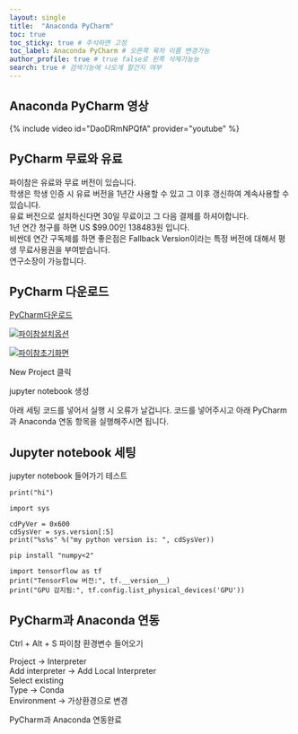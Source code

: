 ```yaml
---
layout: single
title:  "Anaconda PyCharm"
toc: true
toc_sticky: true # 주석하면 고정
toc_label: Anaconda PyCharm # 오른쪽 목차 이름 변경가능
author_profile: true # true false로 왼쪽 삭제가능능
search: true # 검색기능에 나오게 할건지 여부       
---
```


## Anaconda PyCharm 영상

{% include video id="DaoDRmNPQfA" provider="youtube" %}

## PyCharm 무료와 유료

파이참은 유료와 무료 버전이 있습니다.  
학생은 학생 인증 시 유료 버전을 1년간 사용할 수 있고 그 이후 갱신하여 계속사용할 수 있습니다.  
유료 버전으로 설치하신다면 30일 무료이고 그 다음 결제를 하셔야합니다.  
1년 연간 청구를 하면 US $99.00인 138483원 입니다.  
비싼데 연간 구독제를 하면 좋은점은 Fallback Version이라는 특정 버전에 대해서 평생 무료사용권을 부여받습니다.  
연구소장이 가능합니다.

## PyCharm 다운로드

[PyCharm다운로드](https://www.jetbrains.com/pycharm/download/?section=windows)

[![파이참설치옵션]({{site.url}}/images/2025-05-11-anaconda-pycharm/파이참설치옵션.png)]({{site.url}}/images/2025-05-11-anaconda-pycharm/파이참설치옵션.png)

[![파이참초기화면]({{site.url}}/images/2025-05-11-anaconda-pycharm/파이참초기화면.png)]({{site.url}}/images/2025-05-11-anaconda-pycharm/파이참초기화면.png)

New Project 클릭

jupyter notebook 생성

아래 세팅 코드를 넣어서 실행 시 오류가 날겁니다.
코드를 넣어주시고 아래 PyCharm과 Anaconda 연동 항목을 실행해주시면 됩니다.

## Jupyter notebook 세팅

jupyter notebook 들어가기 테스트

```
print("hi")
```

```
import sys
 
cdPyVer = 0x600
cdSysVer = sys.version[:5]
print("%s%s" %("my python version is: ", cdSysVer))
```

```
pip install "numpy<2"
```

```
import tensorflow as tf
print("TensorFlow 버전:", tf.__version__)
print("GPU 감지됨:", tf.config.list_physical_devices('GPU'))
```

## PyCharm과 Anaconda 연동

Ctrl + Alt + S 파이참 환경변수 들어오기

Project -> Interpreter  
Add interpreter -> Add Local Interpreter  
Select existing  
Type -> Conda  
Environment -> 가상환경으로 변경  

PyCharm과 Anaconda 연동완료



